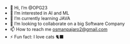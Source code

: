 - 👋 Hi, I’m @OPG23
- 👀 I’m interested in AI and ML
- 🌱 I’m currently learning JAVA
- 💞️ I’m looking to collaborate on a big Software Company
- 📫 How to reach me osmanpajaro2@gmail.com
- ⚡ Fun fact: I love cats 🐈‍⬛

<!---
OPG23/OPG23 is a ✨ special ✨ repository because its `README.md` (this file) appears on your GitHub profile.
You can click the Preview link to take a look at your changes.
--->
